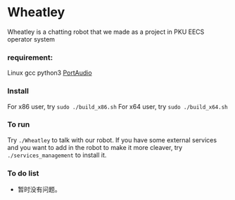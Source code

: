 # Wheatley

Wheatley is a chatting robot that we made as a project in PKU EECS operator system 


### requirement:
Linux 
gcc
python3 
[PortAudio](http://www.portaudio.com/)

### Install 
For x86 user, try `sudo ./build_x86.sh`
For x64 user, try `sudo ./build_x64.sh`

### To run
Try `./Wheatley` to talk with our robot.
If you have some external services and you want to add in the robot to make it more cleaver, try `./services_management` to install it. 

### To do list 
* 暂时没有问题。
